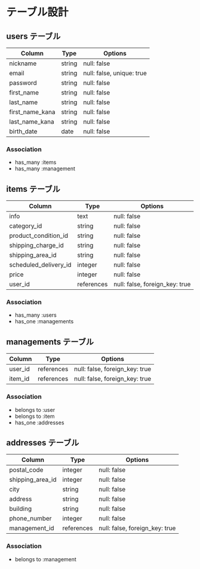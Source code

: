 # テーブル設計

## users テーブル

| Column          | Type   | Options                   |
| --------        | ------ | ------------------------- |
| nickname        | string | null: false               |
| email           | string | null: false, unique: true |
| password        | string | null: false               |
| first_name      | string | null: false               |
| last_name       | string | null: false               |
| first_name_kana | string | null: false               |
| last_name_kana  | string | null: false               |
| birth_date      | date   | null: false               |

### Association

- has_many   :items
- has_many   :management

 

## items テーブル

| Column                 | Type       | Options                        |
| ---------------------- | ---------- | -------------------------------|
| info                   | text       | null: false                    |
| category_id            | string     | null: false                    |
| product_condition_id   | string     | null: false                    |
| shipping_charge_id     | string     | null: false                    |
| shipping_area_id       | string     | null: false                    |
| scheduled_delivery_id  | integer    | null: false                    |
| price                  | integer    | null: false                    |
| user_id                | references | null: false, foreign_key: true |

### Association

- has_many :users
- has_one  :managements

## managements テーブル

| Column     | Type       | Options                        |
| -----------| ---------- | ------------------------------ |
| user_id    | references | null: false, foreign_key: true |
| item_id    | references | null: false, foreign_key: true |

### Association

- belongs to :user
- belongs to :item
- has_one    :addresses





## addresses テーブル

| Column            | Type       | Options                        |
| ----------------- | ---------- | ------------------------------ |
| postal_code       | integer    | null: false                    |
| shipping_area_id  | integer    | null: false                    |
| city              | string     | null: false                    |
| address           | string     | null: false                    |
| building          | string     | null: false                    |
| phone_number      | integer    | null: false                    |
| management_id     | references | null: false, foreign_key: true |

### Association

- belongs to :management